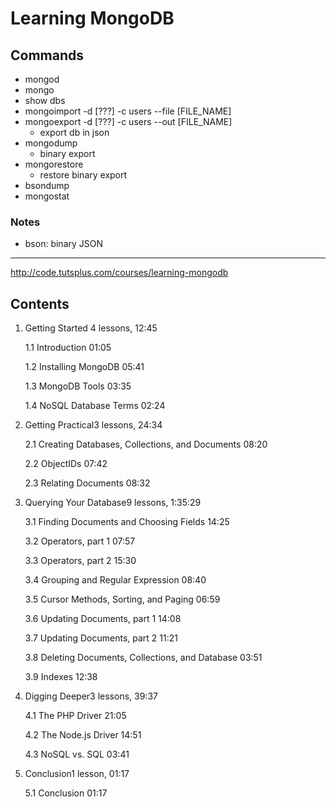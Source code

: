 # Learning MongoDB

## Commands
- mongod
- mongo
- show dbs
- mongoimport -d [???] -c users --file [FILE_NAME]
- mongoexport -d [???] -c users --out [FILE_NAME]
    - export db in json
- mongodump
    - binary export
- mongorestore
    - restore binary export
- bsondump
- mongostat


### Notes
- bson: binary JSON

------------------

http://code.tutsplus.com/courses/learning-mongodb

## Contents

1. Getting Started 4 lessons, 12:45

    1.1 Introduction 01:05

    1.2 Installing MongoDB 05:41

    1.3 MongoDB Tools 03:35

    1.4 NoSQL Database Terms 02:24

2. Getting Practical3 lessons, 24:34

    2.1 Creating Databases, Collections, and Documents 08:20

    2.2 ObjectIDs 07:42

    2.3 Relating Documents 08:32

3. Querying Your Database9 lessons, 1:35:29

    3.1 Finding Documents and Choosing Fields 14:25

    3.2 Operators, part 1 07:57

    3.3 Operators, part 2 15:30

    3.4 Grouping and Regular Expression 08:40

    3.5 Cursor Methods, Sorting, and Paging 06:59

    3.6 Updating Documents, part 1 14:08

    3.7 Updating Documents, part 2 11:21

    3.8 Deleting Documents, Collections, and Database 03:51

    3.9 Indexes 12:38

4. Digging Deeper3 lessons, 39:37

    4.1 The PHP Driver 21:05

    4.2 The Node.js Driver 14:51

    4.3 NoSQL vs. SQL 03:41

5. Conclusion1 lesson, 01:17

    5.1 Conclusion 01:17